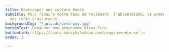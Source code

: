 ```yaml
---
title: Développer une culture Santé
subtitle: Pour réduire votre taux de roulement, l'absentéisme, le présentéisme et
  vos coûts d'assurance
backgroundImg: "/uploads/velo-guy.jpg"
buttonText: Demander mon programme Mieux-Être
buttonLink: https://cours.nancybilodeau.com/programmemieuxetre
order: 3

---
```

